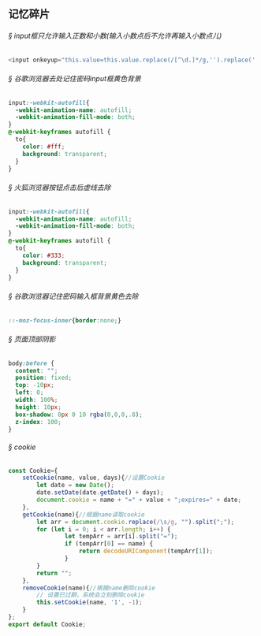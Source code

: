 ## 记忆碎片

###### &sect; input框只允许输入正数和小数(输入小数点后不允许再输入小数点儿)
```js
<input onkeyup="this.value=this.value.replace(/[^\d.]*/g,'').replace('.','$#$').replace(/\./g,'').replace('$#$','.')"/>
```
###### &sect; 谷歌浏览器去处记住密码input框黄色背景
```css
input:-webkit-autofill{
  -webkit-animation-name: autofill;
  -webkit-animation-fill-mode: both;
}
@-webkit-keyframes autofill {
  to{
    color: #fff;
    background: transparent;
  }
}
```
###### &sect; 火狐浏览器按钮点击后虚线去除
```css
input:-webkit-autofill{
  -webkit-animation-name: autofill;
  -webkit-animation-fill-mode: both;
}
@-webkit-keyframes autofill {
  to{
    color: #333;
    background: transparent;
  }
}
```
###### &sect; 谷歌浏览器记住密码输入框背景黄色去除
```css
::-moz-focus-inner{border:none;}
```
###### &sect; 页面顶部阴影
```css
body:before {
  content: "";
  position: fixed;
  top: -10px;
  left: 0;
  width: 100%;
  height: 10px;
  box-shadow: 0px 0 10 rgba(0,0,0,.8);
  z-index: 100;
}
```

###### &sect; cookie
```js
const Cookie={
    setCookie(name, value, days){//设置Cookie
        let date = new Date();
        date.setDate(date.getDate() + days);
        document.cookie = name + "=" + value + ";expires=" + date;
    },
    getCookie(name){//根据name读取cookie
        let arr = document.cookie.replace(/\s/g, "").split(";");
        for (let i = 0; i < arr.length; i++) {
                let tempArr = arr[i].split("=");
                if (tempArr[0] == name) {
                    return decodeURIComponent(tempArr[1]);
                }
        }
        return "";
    },
    removeCookie(name){//根据name删除cookie
        // 设置已过期，系统会立刻删除cookie
        this.setCookie(name, '1', -1);
    }
};
export default Cookie;
```









